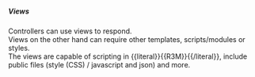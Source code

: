 ##### Views

Controllers can use views to respond.  
Views on the other hand can require other templates, scripts/modules or styles.  
The views are capable of scripting in {{literal}}{{R3M}}{{/literal}}, include public files (style (CSS) / javascript and json) and more.  


